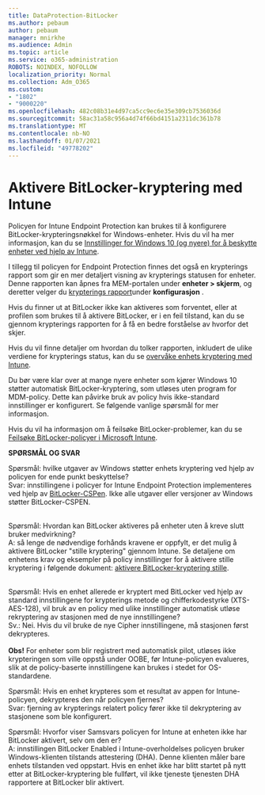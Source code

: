 ```yaml
---
title: DataProtection-BitLocker
ms.author: pebaum
author: pebaum
manager: mnirkhe
ms.audience: Admin
ms.topic: article
ms.service: o365-administration
ROBOTS: NOINDEX, NOFOLLOW
localization_priority: Normal
ms.collection: Adm_O365
ms.custom:
- "1802"
- "9000220"
ms.openlocfilehash: 482c08b31e4d97ca5cc9ec6e35e309cb7536036d
ms.sourcegitcommit: 58ac31a58c956a4d74f66bd4151a2311dc361b78
ms.translationtype: MT
ms.contentlocale: nb-NO
ms.lasthandoff: 01/07/2021
ms.locfileid: "49778202"
---
```

# <a name="enabling-bitlocker-encryption-with-intune"></a>Aktivere BitLocker-kryptering med Intune

Policyen for Intune Endpoint Protection kan brukes til å konfigurere BitLocker-krypteringsnøkkel for Windows-enheter. Hvis du vil ha mer informasjon, kan du se [Innstillinger for Windows 10 (og nyere) for å beskytte enheter ved hjelp av Intune](https://docs.microsoft.com/intune/endpoint-protection-windows-10#windows-encryption).

I tillegg til policyen for Endpoint Protection finnes det også en krypterings rapport som gir en mer detaljert visning av krypterings statusen for enheter. Denne rapporten kan åpnes fra MEM-portalen under **enheter > skjerm**, og deretter velger du [krypterings rapport](https://endpoint.microsoft.com/#blade/Microsoft_Intune_DeviceSettings/DevicesMonitorMenu/encryptionReport)under **konfigurasjon** .

Hvis du finner ut at BitLocker ikke kan aktiveres som forventet, eller at profilen som brukes til å aktivere BitLocker, er i en feil tilstand, kan du se gjennom krypterings rapporten for å få en bedre forståelse av hvorfor det skjer.

Hvis du vil finne detaljer om hvordan du tolker rapporten, inkludert de ulike verdiene for krypterings status, kan du se [overvåke enhets kryptering med Intune](https://docs.microsoft.com/mem/intune/protect/encryption-monitor).

Du bør være klar over at mange nyere enheter som kjører Windows 10 støtter automatisk BitLocker-kryptering, som utløses uten program for MDM-policy. Dette kan påvirke bruk av policy hvis ikke-standard innstillinger er konfigurert. Se følgende vanlige spørsmål for mer informasjon.

Hvis du vil ha informasjon om å feilsøke BitLocker-problemer, kan du se [Feilsøke BitLocker-policyer i Microsoft Intune](https://docs.microsoft.com/intune/protect/troubleshoot-bitlocker-policies).
 
 
**SPØRSMÅL OG SVAR**

Spørsmål: hvilke utgaver av Windows støtter enhets kryptering ved hjelp av policyen for ende punkt beskyttelse?<br>
Svar: innstillingene i policyer for Intune Endpoint Protection implementeres ved hjelp av [BitLocker-CSPen](https://docs.microsoft.com/windows/client-management/mdm/bitlocker-csp). Ikke alle utgaver eller versjoner av Windows støtter BitLocker-CSPEN. <br><br>

Spørsmål: Hvordan kan BitLocker aktiveres på enheter uten å kreve slutt bruker medvirkning?<br>
A: så lenge de nødvendige forhånds kravene er oppfylt, er det mulig å aktivere BitLocker "stille kryptering" gjennom Intune. Se detaljene om enhetens krav og eksempler på policy innstillinger for å aktivere stille kryptering i følgende dokument: [aktivere BitLocker-kryptering stille](https://docs.microsoft.com/mem/intune/protect/encrypt-devices#silently-enable-bitlocker-on-devices). <br><br>

Spørsmål: Hvis en enhet allerede er kryptert med BitLocker ved hjelp av standard innstillingene for krypterings metode og chifferkodestyrke (XTS-AES-128), vil bruk av en policy med ulike innstillinger automatisk utløse rekryptering av stasjonen med de nye innstillingene?<br>
Sv.: Nei. Hvis du vil bruke de nye Cipher innstillingene, må stasjonen først dekrypteres.<br><br>
**Obs!** For enheter som blir registrert med automatisk pilot, utløses ikke krypteringen som ville oppstå under OOBE, før Intune-policyen evalueres, slik at de policy-baserte innstillingene kan brukes i stedet for OS-standardene.
 
Spørsmål: Hvis en enhet krypteres som et resultat av appen for Intune-policyen, dekrypteres den når policyen fjernes?<br>
Svar: fjerning av krypterings relatert policy fører ikke til dekryptering av stasjonene som ble konfigurert.
 
Spørsmål: Hvorfor viser Samsvars policyen for Intune at enheten ikke har BitLocker aktivert, selv om den er?<br>
A: innstillingen BitLocker Enabled i Intune-overholdelses policyen bruker Windows-klienten tilstands attestering (DHA). Denne klienten måler bare enhets tilstanden ved oppstart. Hvis en enhet ikke har blitt startet på nytt etter at BitLocker-kryptering ble fullført, vil ikke tjeneste tjenesten DHA rapportere at BitLocker blir aktivert.
 
 